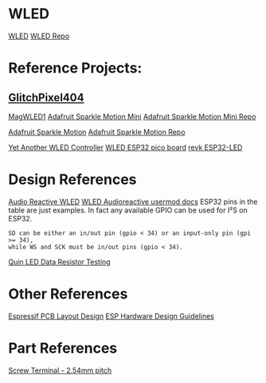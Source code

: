# WLED
[WLED](https://kno.wled.ge/)
[WLED Repo](https://github.com/wled/WLED)

# Reference Projects:

## [GlitchPixel404](https://github.com/Electronics-404/GlitchPixel404)

[MagWLED1](https://magwled.com/pages/about-magwled-1)
[Adafruit Sparkle Motion Mini](https://learn.adafruit.com/adafruit-sparkle-motion-mini/downloads)
[Adafruit Sparkle Motion Mini Repo](https://github.com/adafruit/Adafruit-Mini-Sparkle-Motion-PCB)

[Adafruit Sparkle Motion](https://learn.adafruit.com/adafruit-sparkle-motion/downloads)
[Adafruit Sparkle Motion Repo](https://github.com/adafruit/Adafruit-Sparkle-Motion-PCB)

[Yet Another WLED Controller](https://github.com/lizardsystems/yawl-controller)
[WLED ESP32 pico board](https://github.com/srg74/WLED-ESP32-pico/tree/main)
[revk ESP32-LED](https://github.com/revk/ESP32-LED)

# Design References
[Audio Reactive WLED](https://kno.wled.ge/advanced/audio-reactive/)
[WLED Audioreactive usermod docs](https://github.com/wled/WLED/tree/main/usermods/audioreactive)
ESP32 pins in the table are just examples. In fact any available GPIO can be used for I²S on ESP32.

    SD can be either an in/out pin (gpio < 34) or an input-only pin (gpi >= 34),
    while WS and SCK must be in/out pins (gpio < 34).

[Quin LED Data Resistor Testing](https://quinled.info/2021/03/10/maximum-length-data-wire-leds-ws2812b-sk6812-ws2815/)


# Other References
[Espressif PCB Layout Design](https://docs.espressif.com/projects/esp-hardware-design-guidelines/en/latest/esp32/pcb-layout-design.html)
[ESP Hardware Design Guidelines](https://docs.espressif.com/projects/esp-hardware-design-guidelines/en/latest/esp32/index.html)

# Part References
[Screw Terminal - 2.54mm pitch](https://jlcpcb.com/partdetail/Jiln-JL30825410G01/C2922605)